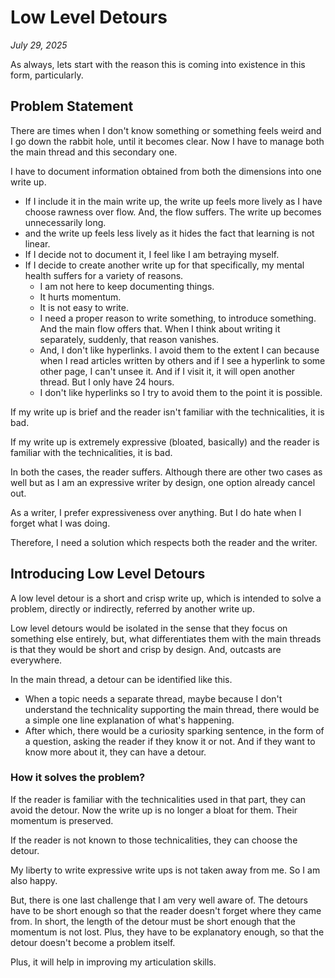 # Low Level Detours

_July 29, 2025_

As always, lets start with the reason this is coming into existence in this form, particularly.

## Problem Statement

There are times when I don't know something or something feels weird and I go down the rabbit hole, until it becomes clear. Now I have to manage both the main thread and this secondary one.

I have to document information obtained from both the dimensions into one write up.

* If I include it in the main write up, the write up feels more lively as I have choose rawness over flow. And, the flow suffers. The write up becomes unnecessarily long.
* and the write up feels less lively as it hides the fact that learning is not linear.
* If I decide not to document it, I feel like I am betraying myself.
* If I decide to create another write up for that specifically, my mental health suffers for a variety of reasons.
  * I am not here to keep documenting things.
  * It hurts momentum.
  * It is not easy to write.
  * I need a proper reason to write something, to introduce something. And the main flow offers that. When I think about writing it separately, suddenly, that reason vanishes.
  * And, I don't like hyperlinks. I avoid them to the extent I can because when I read articles written by others and if I see a hyperlink to some other page, I can't unsee it. And if I visit it, it will open another thread. But I only have 24 hours.
  * I don't like hyperlinks so I try to avoid them to the point it is possible.

If my write up is brief and the reader isn't familiar with the technicalities, it is bad.

If my write up is extremely expressive (bloated, basically) and the reader is familiar with the technicalities, it is bad.

In both the cases, the reader suffers. Although there are other two cases as well but as I am an expressive writer by design, one option already cancel out.

As a writer, I prefer expressiveness over anything. But I do hate when I forget what I was doing.

Therefore, I need a solution which respects both the reader and the writer.

## Introducing Low Level Detours

A low level detour is a short and crisp write up, which is intended to solve a problem, directly or indirectly, referred by another write up.

Low level detours would be isolated in the sense that they focus on something else entirely, but, what differentiates them with the main threads is that they would be short and crisp by design. And, outcasts are everywhere.

In the main thread, a detour can be identified like this.

* When a topic needs a separate thread, maybe because I don't understand the technicality supporting the main thread, there would be a simple one line explanation of what's happening.
* After which, there would be a curiosity sparking sentence, in the form of a question, asking the reader if they know it or not. And if they want to know more about it, they can have a detour.

### How it solves the problem?

If the reader is familiar with the technicalities used in that part, they can avoid the detour. Now the write up is no longer a bloat for them. Their momentum is preserved.

If the reader is not known to those technicalities, they can choose the detour.

My liberty to write expressive write ups is not taken away from me. So I am also happy.

But, there is one last challenge that I am very well aware of. The detours have to be short enough so that the reader doesn't forget where they came from. In short, the length of the detour must be short enough that the momentum is not lost. Plus, they have to be explanatory enough, so that the detour doesn't become a problem itself.

Plus, it will help in improving my articulation skills.
